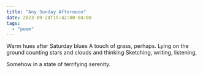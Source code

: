 ```yaml
---
title: "Any Sunday Afternoon"
date: 2023-09-24T15:42:00-04:00
tags:
  - "poem"
---
```


Warm hues after Saturday blues
A touch of grass, perhaps.
Lying on the ground counting stars and clouds and thinking
Sketching, writing, listening,

Somehow in a state of terrifying serenity.

